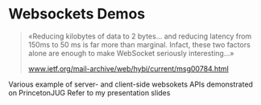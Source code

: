 Websockets Demos
================

>«Reducing kilobytes of data to 2 bytes... and reducing latency from 150ms to 50 ms is far more than marginal. Infact, these two factors alone are enough to make WebSocket seriously interesting...»
>
>    www.ietf.org/mail-archive/web/hybi/current/msg00784.html

Various example of server- and client-side websokets APIs demonstrated on PrincetonJUG
Refer to my presentation slides